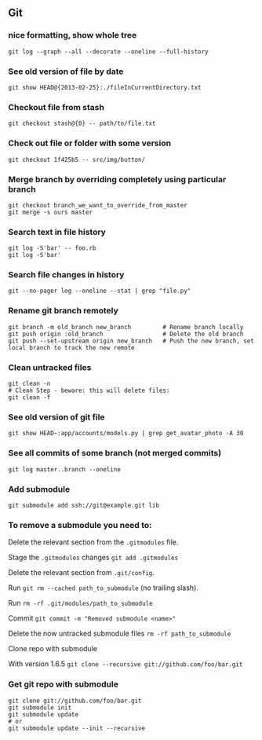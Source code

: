 ## Git

### nice formatting, show whole tree

`git log --graph --all --decorate --oneline --full-history`

### See old version of file by date

`git show HEAD@{2013-02-25}:./fileInCurrentDirectory.txt`

### Checkout file from stash

`git checkout stash@{0} -- path/to/file.txt`

### Check out file or folder with some version

`git checkout 1f425b5 -- src/img/button/`


### Merge branch by overriding completely using particular branch

```
git checkout branch_we_want_to_override_from_master
git merge -s ours master
```

### Search text in file history

```
git log -S'bar' -- foo.rb
git log -S'bar'
```

### Search file changes in history

```
git --no-pager log --oneline --stat | grep "file.py"
```

### Rename git branch remotely

```
git branch -m old_branch new_branch         # Rename branch locally
git push origin :old_branch                 # Delete the old branch
git push --set-upstream origin new_branch   # Push the new branch, set local branch to track the new remote
```

### Clean untracked files

```
git clean -n
# Clean Step - beware: this will delete files:
git clean -f
```

### See old version of git file

```
git show HEAD~:app/accounts/models.py | grep get_avatar_photo -A 30
```

### See all commits of some branch (not merged commits)

```
git log master..branch --oneline
```

### Add submodule

`git submodule add ssh://git@example.git lib`

### To remove a submodule you need to:

Delete the relevant section from the `.gitmodules` file.

Stage the `.gitmodules` changes `git add .gitmodules`

Delete the relevant section from `.git/config`.

Run `git rm --cached path_to_submodule` (no trailing slash).

Run `rm -rf .git/modules/path_to_submodule`

Commit `git commit -m "Removed submodule <name>"`

Delete the now untracked submodule files `rm -rf path_to_submodule`

Clone repo with submodule

With version 1.6.5 `git clone --recursive git://github.com/foo/bar.git`

### Get git repo with submodule

```
git clone git://github.com/foo/bar.git
git submodule init
git submodule update
# or
git submodule update --init --recursive
```
